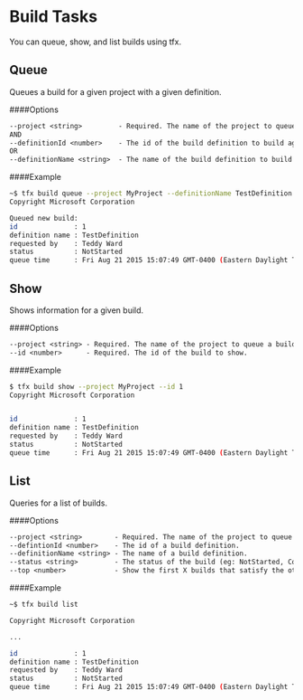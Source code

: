 # Build Tasks

You can queue, show, and list builds using tfx.

## Queue

Queues a build for a given project with a given definition.

####Options
```txt
--project <string>         - Required. The name of the project to queue a build for.
AND
--definitionId <number>    - The id of the build definition to build against.
OR
--definitionName <string>  - The name of the build definition to build against.
```

####Example
```bash
~$ tfx build queue --project MyProject --definitionName TestDefinition
Copyright Microsoft Corporation

Queued new build:
id              : 1
definition name : TestDefinition
requested by    : Teddy Ward
status          : NotStarted
queue time      : Fri Aug 21 2015 15:07:49 GMT-0400 (Eastern Daylight Time)
```

## Show

Shows information for a given build.

####Options
```txt
--project <string> - Required. The name of the project to queue a build for.
--id <number>      - Required. The id of the build to show.
```

####Example
```bash
$ tfx build show --project MyProject --id 1
Copyright Microsoft Corporation


id              : 1
definition name : TestDefinition
requested by    : Teddy Ward
status          : NotStarted
queue time      : Fri Aug 21 2015 15:07:49 GMT-0400 (Eastern Daylight Time)
```

## List

Queries for a list of builds.

####Options
```txt
--project <string>        - Required. The name of the project to queue a build for.
--defintionId <number>    - The id of a build definition.
--definitionName <string> - The name of a build definition.
--status <string>         - The status of the build (eg: NotStarted, Completed).
--top <number>            - Show the first X builds that satisfy the other query criteria.
```

####Example
```bash
~$ tfx build list

Copyright Microsoft Corporation

...

id              : 1
definition name : TestDefinition
requested by    : Teddy Ward
status          : NotStarted
queue time      : Fri Aug 21 2015 15:07:49 GMT-0400 (Eastern Daylight Time)

```

